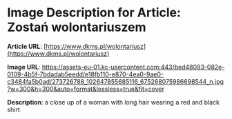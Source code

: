 # Image Description for Article: Zostań wolontariuszem
**Article URL**: [https://www.dkms.pl/wolontariusz](https://www.dkms.pl/wolontariusz)

**Image URL**: https://assets-eu-01.kc-usercontent.com:443/bed48093-082e-0109-4b5f-7bdadab5eedd/e18fb110-e870-4ea0-9ae0-c3484fa5b0ad/273726788_102647855685116_675268075986698544_n.jpg?w=300&h=300&auto=format&lossless=true&fit=cover

**Description**: a close up of a woman with long hair wearing a red and black shirt
